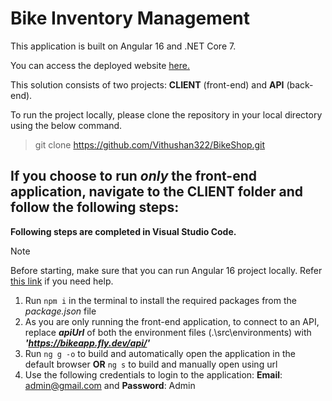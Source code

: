 # Bike Inventory Management

This application is built on Angular 16 and .NET Core 7.

You can access the deployed website [here.](https://bikeapp.fly.dev/login)

This solution consists of two projects: **CLIENT** (front-end) and **API** (back-end).

To run the project locally, please clone the repository in your local directory using the below command.
> git clone https://github.com/Vithushan322/BikeShop.git


## If you choose to run ***only*** the front-end application, navigate to the **CLIENT** folder and follow the following steps:
__Following steps are completed in Visual Studio Code.__

> [!NOTE]
> Before starting, make sure that you can run Angular 16 project locally. Refer [this link](https://kinsta.com/knowledgebase/install-angular/) if you need help.

1. Run `npm i` in the terminal to install the required packages from the _package.json_ file
2. As you are only running the front-end application, to connect to an API, replace ***apiUrl*** of both the environment files (.\src\environments) with ***'https://bikeapp.fly.dev/api/'***
3. Run `ng g -o` to build and automatically open the application in the default browser **OR** `ng s` to build and manually open using url
4. Use the following credentials to login to the application: **Email**: admin@gmail.com and **Password**: Admin
